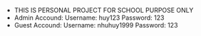 - THIS IS PERSONAL PROJECT FOR SCHOOL PURPOSE ONLY
- Admin Accound: 
    Username: huy123
    Password: 123
- Guest Accound:
    Username: nhuhuy1999
    Password: 123